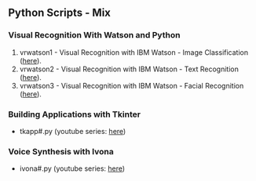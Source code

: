 ## Python Scripts - Mix

### Visual Recognition With Watson and Python

1. vrwatson1 - Visual Recognition with IBM Watson - Image Classification ([here](https://github.com/CristiVlad25/py-scripts-other/blob/master/vrwatson1.py)).
2. vrwatson2 - Visual Recognition with IBM Watson - Text Recognition ([here](https://github.com/CristiVlad25/py-scripts-other/blob/master/vrwatson2.py)).
3. vrwatson3 - Visual Recognition with IBM Watson - Facial Recognition ([here](https://github.com/CristiVlad25/py-scripts-other/blob/master/vrwatson3.py)).

### Building Applications with Tkinter

- tkapp#.py (youtube series: [here](https://www.youtube.com/playlist?list=PLonlF40eS6nyjI_OlR21se8aE1LTtNH1g))

### Voice Synthesis with Ivona

- ivona#.py (youtube series: [here](https://www.youtube.com/playlist?list=PLonlF40eS6nzrbN2lQ63o2bxrHGJcRNxT))
